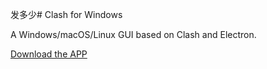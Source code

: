 发多少# Clash for Windows

A Windows/macOS/Linux GUI based on Clash and Electron.

[Download the APP](https://github.com/Fndroid/clash_for_windows_pkg/releases)
